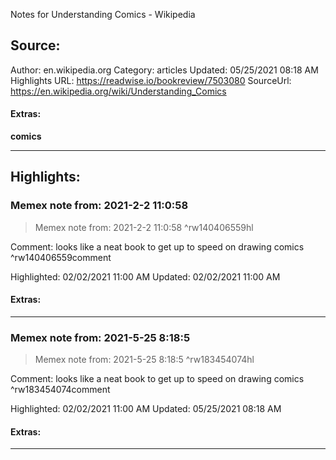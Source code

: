 Notes for Understanding Comics - Wikipedia

## Source:
Author: en.wikipedia.org
Category: articles
Updated: 05/25/2021 08:18 AM
Highlights URL: https://readwise.io/bookreview/7503080
SourceUrl: https://en.wikipedia.org/wiki/Understanding_Comics


#### Extras:
**comics**

 
-----
 ## Highlights:

### Memex note from: 2021-2-2 11:0:58
>Memex note from: 2021-2-2 11:0:58 ^rw140406559hl

Comment: looks like a neat book to get up to speed on drawing comics ^rw140406559comment

Highlighted: 02/02/2021 11:00 AM
Updated: 02/02/2021 11:00 AM


#### Extras:



------

### Memex note from: 2021-5-25 8:18:5
>Memex note from: 2021-5-25 8:18:5 ^rw183454074hl

Comment: looks like a neat book to get up to speed on drawing comics ^rw183454074comment

Highlighted: 02/02/2021 11:00 AM
Updated: 05/25/2021 08:18 AM


#### Extras:





------

